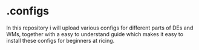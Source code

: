 # .configs

In this repository i will upload various configs for different parts of DEs and WMs, together with a easy to understand guide which makes it easy to install these configs for beginners at ricing.
